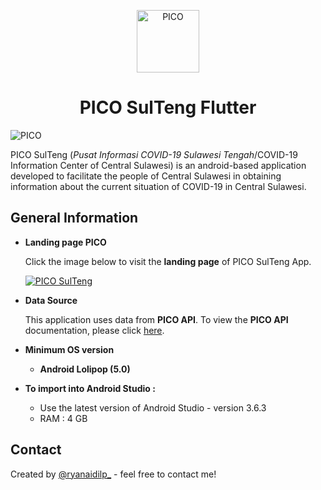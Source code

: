 ﻿<p align="center">
  <img src="https://banuacoders.com/app/pico/logo.png"  width="100" height="100" alt="PICO"/>
</p>

<h1 align="center"> PICO SulTeng Flutter </h1>

![PICO](https://i.ibb.co/P4s0cXg/pico-banner.png)

PICO SulTeng (*Pusat Informasi COVID-19 Sulawesi Tengah*/COVID-19 Information Center of Central Sulawesi) is an android-based application developed to facilitate the people of Central Sulawesi in obtaining information about the current situation of COVID-19 in Central Sulawesi.

## General Information

* **Landing page PICO**  

  Click the image below to visit the **landing page** of PICO SulTeng App.
  
  [![PICO SulTeng](https://i.ibb.co/CzjGZ3J/image.png)](https://banuacoders.com/app/pico)

* **Data Source**

  This application uses data from **PICO API**. To view the **PICO API** documentation, please click [here](https://github.com/ryanaidilp/PICO_SULTENG_API).
* **Minimum OS version**

  * **Android Lolipop (5.0)**

* **To import into Android Studio :**
  * Use the latest version of Android Studio - version 3.6.3
  * RAM :  4 GB

## Contact

Created by [@ryanaidilp_](https://linkedin.com/in/ryanaidilp) - feel free to contact me!
